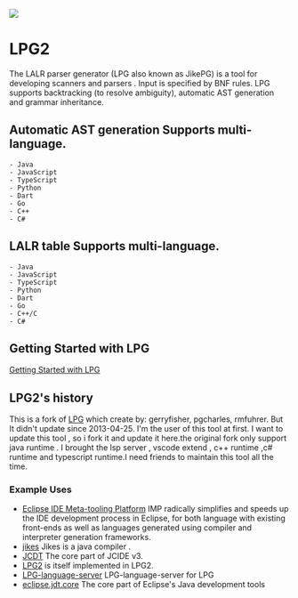 [![](https://vsmarketplacebadge.apphb.com/version-short/kuafuwang.lpg-vscode.svg)](https://marketplace.visualstudio.com/items?itemName=kuafuwang.lpg-vscode)


# LPG2
The LALR parser generator (LPG also known as JikePG) is a tool for developing scanners and parsers . Input is specified by BNF rules. LPG supports backtracking (to resolve ambiguity), automatic AST generation and grammar inheritance.

##   Automatic AST generation Supports multi-language.
    - Java
    - JavaScript
    - TypeScript
    - Python
    - Dart
    - Go
    - C++
    - C#

##  LALR table Supports multi-language.
    - Java
    - JavaScript
    - TypeScript
    - Python
    - Dart
    - Go
    - C++/C
    - C#

## Getting Started with LPG

[Getting Started with LPG]( https://github.com/A-LPG/LPG2/tree/main/lpg-generator-templates-2.1.00/docs )

## LPG2's history
This is a fork of [LPG](https://sourceforge.net/projects/lpg/) which create  by: gerryfisher, pgcharles, rmfuhrer. But It didn't update 
since  2013-04-25. I'm the user of this tool at first. I want to update this tool , so i fork it and update it here.the original fork only support  java runtime . I brought the lsp server , vscode extend , c++ runtime ,c# runtime and typescript runtime.I need friends to maintain this tool all the time.

### Example Uses

- [Eclipse IDE Meta-tooling Platform](https://github.com/impulse-org) IMP radically simplifies and speeds up the IDE development process in Eclipse, for both language with existing front-ends as well as languages generated using compiler and interpreter generation frameworks.
- [jikes](http://jikes.sourceforge.net/) Jikes is a java compiler .
- [JCDT](https://github.com/kuafuwang/JCDT)  The core part of JCIDE v3.
- [LPG2](https://github.com/A-LPG/LPG2) is itself implemented in LPG2.
- [LPG-language-server](https://github.com/A-LPG/LPG-language-server) LPG-language-server for LPG
- [eclipse.jdt.core](https://github.com/eclipse/aspectj.eclipse.jdt.core)  The core part of Eclipse's Java development tools

